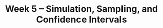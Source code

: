 ---
title: Week 5 – Simulation, Sampling, and Confidence Intervals
weekNumber: 5
days:
    - date: 2025-4-28
      events: 
        - name: LEC 13
          type: lecture
          title: Distributions and Sampling
          url:
          html:
          podcast:
          readings:
            - name: CIT 10.0-10.4
              url: https://inferentialthinking.com/chapters/10/Sampling_and_Empirical_Distributions.html
          keywords: probability vs. empirical distribution, SRS, .sample, parameter, statistic
        - name: HW 3
          type: hw
          title: DataFrames, Control Flow, and Probability
          url:
        - name: DISC 5
          type: disc
          title: Probability and Simulation
          url: 
        - name: SUR
          type: survey
          title: Mid-Quarter Survey
          url:
    - date: 2025-4-30
      events: 
        - markdown_content: <b>Midterm Review</b>
    - date: 2025-5-2
      events: 
        - name: EXAM
          type: exam
          title: <b>Midterm Exam covers Lectures 1-12</b>
---